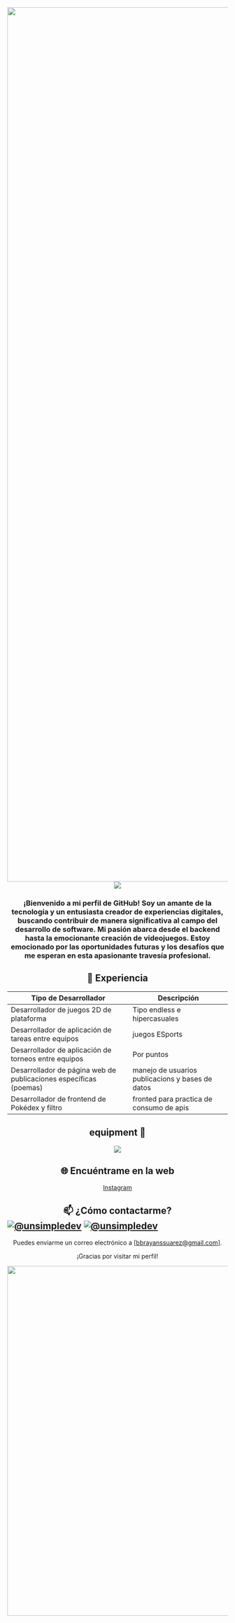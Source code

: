 <div align="center"> 
<img src="https://cdn.discordapp.com/attachments/1138547567253266484/1216751798413693039/image.png?ex=6601876a&is=65ef126a&hm=3e29ba9cfb0db7291c1be90172393abbf3aafc3acc992dd50858723ec86cda52&" width="2000" >
<img src="https://cdn.discordapp.com/attachments/1138547567253266484/1217503144469069935/nave_1.png?ex=66044329&is=65f1ce29&hm=ab6161ac1c3686a7ef7f5706b750a4c2ade4953e1f7ca2d6c0240f5feeb145c8&"  >

<h3>
¡Bienvenido a mi perfil de GitHub! Soy un amante de la tecnología y un entusiasta creador de experiencias digitales, buscando contribuir de manera significativa al campo del desarrollo de software. Mi pasión abarca desde el backend hasta la emocionante creación de videojuegos. Estoy emocionado por las oportunidades futuras y los desafíos que me esperan en esta apasionante travesía profesional.
</h3>

<h2>
 💼 Experiencia
</h2>

| Tipo de Desarrollador                                  | Descripción                                                  |
|--------------------------------------------------------|--------------------------------------------------------------|
| Desarrollador de juegos 2D de plataforma               | Tipo endless e hipercasuales                                 |
| Desarrollador de aplicación de tareas entre equipos    | juegos ESports                                               |
| Desarrollador de aplicación de torneos entre equipos   | Por puntos                                                   |
| Desarrollador de página web de publicaciones específicas (poemas) | manejo de usuarios publicacions y bases de datos  |
| Desarrollador de frontend de Pokédex y filtro          | fronted para practica de consumo de apis                     |
<h2>
 equipment 💙
</h2>

<p align="center">
  <a href="https://skillicons.dev">
    <img src="https://skillicons.dev/icons?i=aws,azure,cs,css,html,deno,docker,dotnet,express,figma,git,github,graphql,js,ts,linux,prisma,mongodb,mysql,sqlite,nextjs,nodejs,postgres,postman,py,react,tailwind,discord,vercel,django,md,nginx,npm,vscode,visualstudio,unity&perline=12" />
  </a>
</p>

<h2>
 🌐 Encuéntrame en la web
</h2>

 [Instagram](https://www.instagram.com/bdjsn09/?next=%2F)

<h2>
 📫 ¿Cómo contactarme?
<div align="left">
  <a href="https://www.linkedin.com/in/brayan-suarez-4012882b0/" target="blank"><img align="center" src="https://img.shields.io/badge/LinkedIn-0077B5?style=for-the-badge&logo=linkedin&logoColor=white" alt="@unsimpledev"/></a>
  <a href="https://github.com/Suarozky" target="blank"><img align="center" src="https://img.shields.io/badge/GitHub-100000?style=for-the-badge&logo=github&logoColor=white" alt="@unsimpledev"/></a>
</div>
 <img src="https://camo.githubusercontent.com/8f64cdabd077b31a5216727abe0baa83c46511c56ca124ce36ae57aab4a4cbe7/68747470733a2f2f6b6f6d617265762e636f6d2f67687076632f3f757365726e616d653d64657665656d707479267374796c653d666c61742d737175617265266c6162656c3d56697369746f7273" alt="" data-canonical-src="https://komarev.com/ghpvc/?username=Suarozky&amp;style=flat-square&amp;label=Visitors" style="max-width: 100%;">
</h2>

Puedes enviarme un correo electrónico a [bbrayanssuarez@gmail.com].

¡Gracias por visitar mi perfil!



<img class="mt-80" src="https://media.discordapp.net/attachments/1138547567253266484/1216757092979966053/image.png?ex=66018c59&is=65ef1759&hm=936c8a06a6d476f6068a5062c05c29a56806af1cb83478517950fb512241c4b1&=&format=webp&quality=lossless" width="800">
